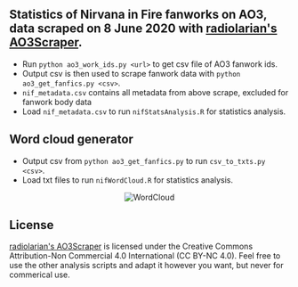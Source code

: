 ## Statistics of Nirvana in Fire fanworks on AO3, data scraped on 8 June 2020 with [radiolarian's AO3Scraper](https://github.com/radiolarian/AO3Scraper).

- Run `python ao3_work_ids.py <url>` to get csv file of AO3 fanwork ids.
- Output csv is then used to scrape fanwork data with `python ao3_get_fanfics.py <csv>`.
- `nif_metadata.csv` contains all metadata from above scrape, excluded for fanwork body data
- Load `nif_metadata.csv` to run `nifStatsAnalysis.R` for statistics analysis.

## Word cloud generator
- Output csv from `python ao3_get_fanfics.py` to run `csv_to_txts.py <csv>`.
- Load txt files to run `nifWordCloud.R` for statistics analysis.

<p align="center">
  <img src="https://github.com/seowxft/NiFAO3Scrape/Figures/Rplot15.png" alt="WordCloud"/>
</p>

## License
[radiolarian's AO3Scraper](https://github.com/radiolarian/AO3Scraper) is licensed under the Creative Commons Attribution-Non Commercial 4.0 International (CC BY-NC 4.0). Feel free to use the other analysis scripts and adapt it however you want, but never for commerical use.
